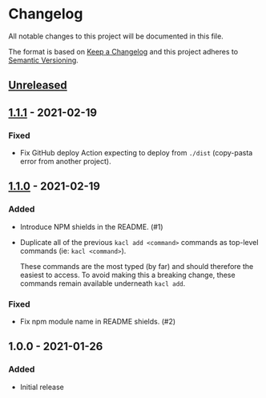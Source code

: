 # Changelog

All notable changes to this project will be documented in this file.

The format is based on [Keep a Changelog](http://keepachangelog.com/)
and this project adheres to [Semantic Versioning](http://semver.org/).

## [Unreleased]

## [1.1.1] - 2021-02-19
### Fixed
- Fix GitHub deploy Action expecting to deploy from `./dist` (copy-pasta error from another project).

## [1.1.0] - 2021-02-19
### Added
- Introduce NPM shields in the README. (#1)
- Duplicate all of the previous `kacl add <command>` commands as top-level commands (ie: `kacl <command>`).
  
  These commands are the most typed (by far) and should therefore the easiest to access. To avoid making this a breaking change, these commands remain available underneath `kacl add`.

### Fixed
- Fix npm module name in README shields. (#2)

## 1.0.0 - 2021-01-26
### Added
- Initial release

[Unreleased]: https://github.com/ggoodman/kacl/compare/v1.1.1...HEAD
[1.1.1]: https://github.com/ggoodman/kacl/compare/v1.1.0...v1.1.1
[1.1.0]: https://github.com/ggoodman/kacl/compare/v1.0.0...v1.1.0
